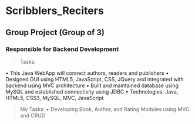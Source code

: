 # Scribblers_Reciters

## Group Project (Group of 3)

### Responsible for Backend Development

> Tasks:

• This Java WebApp will connect authors, readers and publishers
• Designed GUI using HTML5, JavaScript, CSS, JQuery and integrated with backend using MVC architecture
• Built and maintained database using MySQL and established connectivity using JDBC 
• Technologies: Java, HTML5, CSS3, MySQL, MVC, JavaScript

> My Tasks:
• Developing Book, Author, and Rating Modules using MVC and CRUD
